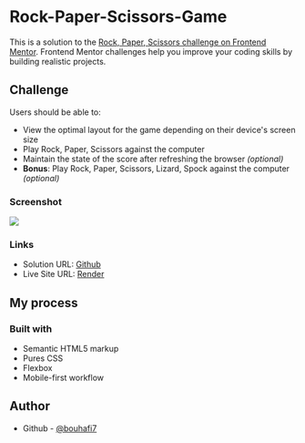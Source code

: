 # Rock-Paper-Scissors-Game

This is a solution to the [Rock, Paper, Scissors challenge on Frontend Mentor](https://www.frontendmentor.io/challenges/rock-paper-scissors-game-pTgwgvgH). Frontend Mentor challenges help you improve your coding skills by building realistic projects. 


## Challenge

Users should be able to:

- View the optimal layout for the game depending on their device's screen size
- Play Rock, Paper, Scissors against the computer
- Maintain the state of the score after refreshing the browser _(optional)_
- **Bonus**: Play Rock, Paper, Scissors, Lizard, Spock against the computer _(optional)_

### Screenshot

![](https://res.cloudinary.com/dz209s6jk/image/upload/v1573656786/Challenges/bg1keixvsprk6ev1q8f2.jpg)

### Links

- Solution URL: [Github](https://github.com/Bouhafi7/Rock-Paper-Scissors-Game/tree/main)
- Live Site URL: [Render](https://rock-paper-scissors-game-ev37.onrender.com/)

## My process

### Built with

- Semantic HTML5 markup
- Pures CSS
- Flexbox
- Mobile-first workflow

## Author

- Github - [@bouhafi7](https://github.com/Bouhafi7)
